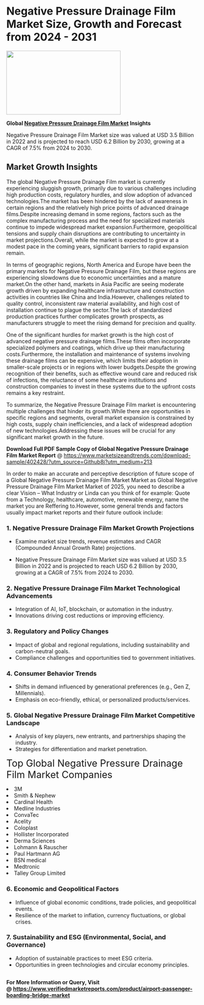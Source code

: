 <H1>Negative Pressure Drainage Film Market Size, Growth and Forecast from 2024 - 2031</H1><img class="aligncenter size-medium wp-image-584254" src="https://thirdeyenews.in/wp-content/uploads/2024/09/Global-Market-Research-300x168.jpeg" alt="" width="300" height="168" /><p><strong>Global&nbsp;<a href="https://www.marketsizeandtrends.com/download-sample/402428/?utm_source=Github8j?utm_medium=213">Negative Pressure Drainage Film Market</a> Insights</strong></p><p>Negative Pressure Drainage Film Market size was valued at USD 3.5 Billion in 2022 and is projected to reach USD 6.2 Billion by 2030, growing at a CAGR of 7.5% from 2024 to 2030.</p><p><h2>Market Growth Insights</h2> <p>The global Negative Pressure Drainage Film market is currently experiencing sluggish growth, primarily due to various challenges including high production costs, regulatory hurdles, and slow adoption of advanced technologies.The market has been hindered by the lack of awareness in certain regions and the relatively high price points of advanced drainage films.Despite increasing demand in some regions, factors such as the complex manufacturing process and the need for specialized materials continue to impede widespread market expansion.Furthermore, geopolitical tensions and supply chain disruptions are contributing to uncertainty in market projections.Overall, while the market is expected to grow at a modest pace in the coming years, significant barriers to rapid expansion remain.</p> <p>In terms of geographic regions, North America and Europe have been the primary markets for Negative Pressure Drainage Film, but these regions are experiencing slowdowns due to economic uncertainties and a mature market.On the other hand, markets in Asia Pacific are seeing moderate growth driven by expanding healthcare infrastructure and construction activities in countries like China and India.However, challenges related to quality control, inconsistent raw material availability, and high cost of installation continue to plague the sector.The lack of standardized production practices further complicates growth prospects, as manufacturers struggle to meet the rising demand for precision and quality.</p> <p>One of the significant hurdles for market growth is the high cost of advanced negative pressure drainage films.These films often incorporate specialized polymers and coatings, which drive up their manufacturing costs.Furthermore, the installation and maintenance of systems involving these drainage films can be expensive, which limits their adoption in smaller-scale projects or in regions with lower budgets.Despite the growing recognition of their benefits, such as effective wound care and reduced risk of infections, the reluctance of some healthcare institutions and construction companies to invest in these systems due to the upfront costs remains a key restraint.</p> <p>To summarize, the Negative Pressure Drainage Film market is encountering multiple challenges that hinder its growth.While there are opportunities in specific regions and segments, overall market expansion is constrained by high costs, supply chain inefficiencies, and a lack of widespread adoption of new technologies.Addressing these issues will be crucial for any significant market growth in the future.</p> <p><span class=""><strong>Download Full PDF Sample Copy of Global Negative Pressure Drainage Film Market Report</strong> @ <a href="https://www.marketsizeandtrends.com/download-sample/402428/?utm_source=Github8j?utm_medium=213" target="_blank">https://www.marketsizeandtrends.com/download-sample/402428/?utm_source=Github8j?utm_medium=213</a></span></p><p>In order to make an accurate and perceptive description of future scope of a Global&nbsp;Negative Pressure Drainage Film Market Market as Global&nbsp;Negative Pressure Drainage Film Market Market of 2025, you need to describe a clear Vision &ndash; What Industry or Linda can you think of for example: Quote from a Technology, healthcare, automotive, renewable energy, name the market you are Reffering to.However, some general trends and factors usually impact market reports and their future outlook include:</p><h3>1.&nbsp;<strong>Negative Pressure Drainage Film Market Growth Projections</strong></h3><ul><li>Examine market size trends, revenue estimates and CAGR (Compounded Annual Growth Rate) projections.</li><li><p>Negative Pressure Drainage Film Market size was valued at USD 3.5 Billion in 2022 and is projected to reach USD 6.2 Billion by 2030, growing at a CAGR of 7.5% from 2024 to 2030.</p></li></ul><h3>2.&nbsp;<strong>Negative Pressure Drainage Film Market Technological Advancements</strong></h3><ul><li>Integration of AI, IoT, blockchain, or automation in the industry.</li><li>Innovations driving cost reductions or improving efficiency.</li></ul><h3>3.&nbsp;<strong>Regulatory and Policy Changes</strong></h3><ul><li>Impact of global and regional regulations, including sustainability and carbon-neutral goals.</li><li>Compliance challenges and opportunities tied to government initiatives.</li></ul><h3>4.&nbsp;<strong>Consumer Behavior Trends</strong></h3><ul><li>Shifts in demand influenced by generational preferences (e.g., Gen Z, Millennials).</li><li>Emphasis on eco-friendly, ethical, or personalized products/services.</li></ul><h3>5.&nbsp;<strong>Global Negative Pressure Drainage Film Market Competitive Landscape</strong></h3><ul><li>Analysis of key players, new entrants, and partnerships shaping the industry.</li><li>Strategies for differentiation and market penetration.</li></ul><p data-pm-slice="1 1 []"><span style="color: inherit; font-family: inherit; font-size: 25px;">Top Global Negative Pressure Drainage Film Market Companies</span></p><div class="" data-test-id=""><p><li>3M</li><li> Smith & Nephew</li><li> Cardinal Health</li><li> Medline Industries</li><li> ConvaTec</li><li> Acelity</li><li> Coloplast</li><li> Hollister Incorporated</li><li> Derma Sciences</li><li> Lohmann & Rauscher</li><li> Paul Hartmann AG</li><li> BSN medical</li><li> Medtronic</li><li> Talley Group Limited</li></p></div><h3>6.&nbsp;<strong>Economic and Geopolitical Factors</strong></h3><ul><li>Influence of global economic conditions, trade policies, and geopolitical events.</li><li>Resilience of the market to inflation, currency fluctuations, or global crises.</li></ul><h3>7.&nbsp;<strong>Sustainability and ESG (Environmental, Social, and Governance)</strong></h3><ul><li>Adoption of sustainable practices to meet ESG criteria.</li><li>Opportunities in green technologies and circular economy principles.</li></ul><h2><strong style="font-size: 14px;">For More Information or Query, Visit @&nbsp;</strong><a style="background-color: #ffffff; font-size: 14px;" href="https://www.marketsizeandtrends.com/report/negative-pressure-drainage-film-market/" target="_blank">https://www.verifiedmarketreports.com/product/airport-passenger-boarding-bridge-market</a></h2>